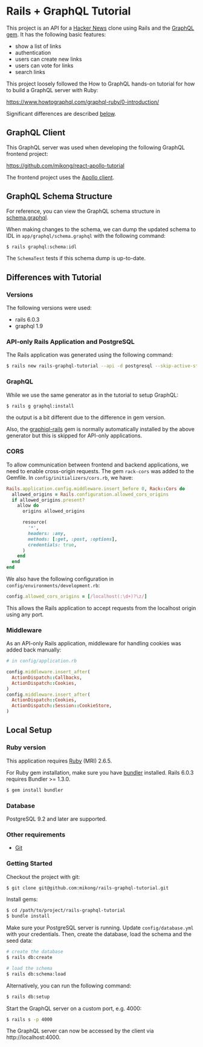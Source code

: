 # Rails + GraphQL Tutorial

This project is an API for a [Hacker News][hacker-news] clone using Rails and
the [GraphQL gem][graphql-gem]. It has the following basic features:

* show a list of links
* authentication
* users can create new links
* users can vote for links
* search links

This project loosely followed the How to GraphQL hands-on tutorial for how to
build a GraphQL server with Ruby:

https://www.howtographql.com/graphql-ruby/0-introduction/

Significant differences are described [below](#differences-with-tutorial).

## GraphQL Client

This GraphQL server was used when developing the following GraphQL frontend
project:

https://github.com/mikong/react-apollo-tutorial

The frontend project uses the [Apollo client][apollo-client].

## GraphQL Schema Structure

For reference, you can view the GraphQL schema structure
in [schema.graphql][graphql-schema].

When making changes to the schema, we can dump the updated schema to IDL in
`app/graphql/schema.graphql` with the following command:

```bash
$ rails graphql:schema:idl
```

The `SchemaTest` tests if this schema dump is up-to-date.

## Differences with Tutorial

### Versions

The following versions were used:

* rails 6.0.3
* graphql 1.9

### API-only Rails Application and PostgreSQL

The Rails application was generated using the following command:

```bash
$ rails new rails-graphql-tutorial --api -d postgresql --skip-active-storage
```

### GraphQL

While we use the same generator as in the tutorial to setup GraphQL:

```bash
$ rails g graphql:install
```

the output is a bit different due to the difference in gem version.

Also, the [graphiql-rails][graphiql] gem is normally automatically installed by
the above generator but this is skipped for API-only applications.

### CORS

To allow communication between frontend and backend applications, we need to
enable cross-origin requests. The gem `rack-cors` was added to the Gemfile. In
`config/initializers/cors.rb`, we have:

```ruby
Rails.application.config.middleware.insert_before 0, Rack::Cors do
  allowed_origins = Rails.configuration.allowed_cors_origins
  if allowed_origins.present?
    allow do
      origins allowed_origins

      resource(
        '*',
        headers: :any,
        methods: [:get, :post, :options],
        credentials: true,
      )
    end
  end
end
```

We also have the following configuration in
`config/environments/development.rb`:

```ruby
config.allowed_cors_origins = [/localhost(:\d+)?\z/]
```

This allows the Rails application to accept requests from the localhost origin
using any port.

### Middleware

As an API-only Rails application, middleware for handling cookies was added
back manually:

```ruby
# in config/application.rb

config.middleware.insert_after(
  ActionDispatch::Callbacks,
  ActionDispatch::Cookies,
)
config.middleware.insert_after(
  ActionDispatch::Cookies,
  ActionDispatch::Session::CookieStore,
)
```

## Local Setup

### Ruby version

This application requires [Ruby][ruby] (MRI) 2.6.5.

For Ruby gem installation, make sure you have [bundler][bundler] installed.
Rails 6.0.3 requires Bundler >= 1.3.0.

```bash
$ gem install bundler
```

### Database

PostgreSQL 9.2 and later are supported.

### Other requirements

* [Git][git]

### Getting Started

Checkout the project with git:

```bash
$ git clone git@github.com:mikong/rails-graphql-tutorial.git
```

Install gems:

```bash
$ cd /path/to/project/rails-graphql-tutorial
$ bundle install
```

Make sure your PostgreSQL server is running. Update `config/database.yml` with
your credentials. Then, create the database, load the schema and the seed data:

```bash
# create the database
$ rails db:create

# load the schema
$ rails db:schema:load
```

Alternatively, you can run the following command:

```bash
$ rails db:setup
```

Start the GraphQL server on a custom port, e.g. 4000:

```bash
$ rails s -p 4000
```

The GraphQL server can now be accessed by the client via http://localhost:4000.

[hacker-news]: https://news.ycombinator.com/
[graphql-gem]: https://graphql-ruby.org/
[ruby]: https://www.ruby-lang.org/en/documentation/installation/
[bundler]: https://bundler.io/
[git]: https://git-scm.com/
[apollo-client]: https://www.apollographql.com/docs/react/
[graphql-schema]: https://github.com/mikong/rails-graphql-tutorial/blob/master/app/graphql/schema.graphql
[graphiql]: https://github.com/rmosolgo/graphiql-rails

